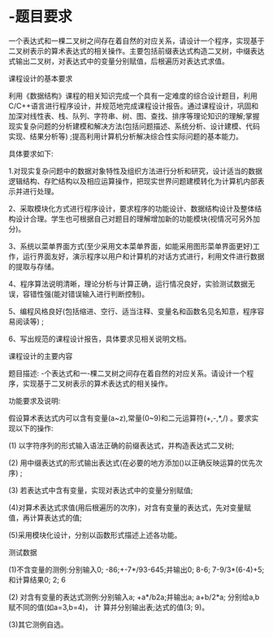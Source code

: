 # -题目要求
一个表达式和一棵二叉树之间存在着自然的对应关系，请设计一个程序，实现基于二叉树表示的算术表达式的相关操作。主要包括前缀表达式构造二叉树，中缀表达式输出二叉树，对表达式中的变量分别赋值，后根遍历对表达式求值。


课程设计的基本要求

利用《数据结构》课程的相关知识完成一个具有一定难度的综合设计题目，利用C/C++语言进行程序设计，并规范地完成课程设计报告。通过课程设计，巩固和加深对线性表、栈、队列、字符串、树、图、查找、排序等理论知识的理解;掌握现实复杂问题的分析建模和解决方法(包括问题描述、系统分析、设计建模、代码实现、结果分析等) ;提高利用计算机分析解决综合性实际问题的基本能力。

具体要求如下:

1.对现实复杂问题中的数据对象特性及组织方法进行分析和研究，设计适当的数据逻辑结构、存贮结构以及相应运算操作，把现实世界问题建模转化为计算机内部表示并进行处理。

2、采取模块化方式进行程序设计，要求程序的功能设计、数据结构设计及整体结构设计合理。学生也可根据自己对题目的理解增加新的功能模块(视情况可另外加分)。

3、系统以菜单界面方式(至少采用文本菜单界面，如能采用图形菜单界面更好)工作，运行界面友好，演示程序以用户和计算机的对话方式进行，利用文件进行数据的提取与存储。

4、程序算法说明清晰，理论分析与计算正确，运行情况良好，实验测试数据无误，容错性强(能对错误输入进行判断控制)。

5、编程风格良好(包括缩进、空行、适当注释、变量名和函数名见名知意，程序容易阅读等) ;

6、写出规范的课程设计报告，具体要求见相关说明文档。



课程设计的主要内容

题目描述: -个表达式和一-棵二叉树之间存在着自然的对应关系。请设计一个程序，实现基于二叉树表示的算术表达式的相关操作。

功能要求及说明:

假设算术表达式内可以含有变量(a~z),常量(0~9)和二元运算符(+,-,*,/) 。要求实现以下的操作:

(1) 以字符序列的形式输入语法正确的前缀表达式，并构造表达式二叉树;

(2) 用中缀表达式的形式输出表达式(在必要的地方添加()以正确反映运算的优先次序) ;

(3) 若表达式中含有变量，实现对表达式中的变量分别赋值;

(4)对算术表达式求值(用后根遍历的次序)，对含有变量的表达式，先对变量赋值，再计算表达式的值;

(5)采用模块化设计，分别以函数形式描述上述各功能。

测试数据

(1)不含变量的测例:分别输入0; -86;+-7*/93-645;并输出0; 8-6; 7-9/3*(6-4)+5;和计算结果0; 2; 6

(2) 对含有变量的表达式测例:分别输入a; +a*/b2a;并输出a; a+b/2*a; 分别给a,b赋不同的值(如a=3,b=4)， 计 算并分别输出表;达式的值(3; 9)。

(3)其它测例自选。

